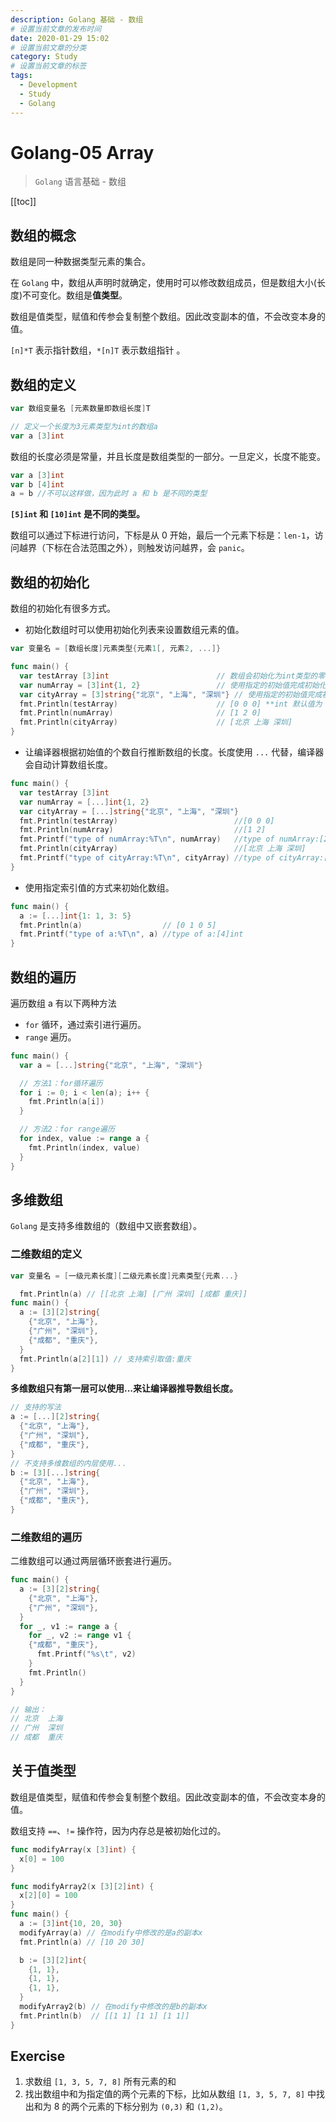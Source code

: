 ```yaml
---
description: Golang 基础 - 数组
# 设置当前文章的发布时间
date: 2020-01-29 15:02
# 设置当前文章的分类
category: Study
# 设置当前文章的标签
tags:
  - Development
  - Study
  - Golang
---
```


# Golang-05 Array

> `Golang` 语言基础 - 数组

[[toc]]

## 数组的概念

数组是同一种数据类型元素的集合。

在 `Golang` 中，数组从声明时就确定，使用时可以修改数组成员，但是数组大小(长度)不可变化。数组是**值类型**。

数组是值类型，赋值和传参会复制整个数组。因此改变副本的值，不会改变本身的值。

`[n]*T` 表示指针数组，`*[n]T` 表示数组指针 。

## 数组的定义

```go
var 数组变量名 [元素数量即数组长度]T
```

```go
// 定义一个长度为3元素类型为int的数组a
var a [3]int
```

数组的长度必须是常量，并且长度是数组类型的一部分。一旦定义，长度不能变。

```go
var a [3]int
var b [4]int
a = b //不可以这样做，因为此时 a 和 b 是不同的类型
```

**`[5]int` 和 `[10]int` 是不同的类型。**

数组可以通过下标进行访问，下标是从 0 开始，最后一个元素下标是：`len-1`，访问越界（下标在合法范围之外），则触发访问越界，会 `panic`。

## 数组的初始化

数组的初始化有很多方式。

- 初始化数组时可以使用初始化列表来设置数组元素的值。

```go
var 变量名 = [数组长度]元素类型{元素1[, 元素2, ...]}
```

```go
func main() {
  var testArray [3]int                        // 数组会初始化为int类型的零值
  var numArray = [3]int{1, 2}                 // 使用指定的初始值完成初始化
  var cityArray = [3]string{"北京", "上海", "深圳"} // 使用指定的初始值完成初始化
  fmt.Println(testArray)                      // [0 0 0] **int 默认值为 0**
  fmt.Println(numArray)                       // [1 2 0]
  fmt.Println(cityArray)                      // [北京 上海 深圳]
}
```

- 让编译器根据初始值的个数自行推断数组的长度。长度使用 `...` 代替，编译器会自动计算数组长度。

```go
func main() {
  var testArray [3]int
  var numArray = [...]int{1, 2}
  var cityArray = [...]string{"北京", "上海", "深圳"}
  fmt.Println(testArray)                          //[0 0 0]
  fmt.Println(numArray)                           //[1 2]
  fmt.Printf("type of numArray:%T\n", numArray)   //type of numArray:[2]int
  fmt.Println(cityArray)                          //[北京 上海 深圳]
  fmt.Printf("type of cityArray:%T\n", cityArray) //type of cityArray:[3]string
}
```

- 使用指定索引值的方式来初始化数组。

```go
func main() {
  a := [...]int{1: 1, 3: 5}
  fmt.Println(a)                  // [0 1 0 5]
  fmt.Printf("type of a:%T\n", a) //type of a:[4]int
}
```

## 数组的遍历

遍历数组 a 有以下两种方法

- `for` 循环，通过索引进行遍历。
- `range` 遍历。

```go
func main() {
  var a = [...]string{"北京", "上海", "深圳"}

  // 方法1：for循环遍历
  for i := 0; i < len(a); i++ {
    fmt.Println(a[i])
  }

  // 方法2：for range遍历
  for index, value := range a {
    fmt.Println(index, value)
  }
}
```

## 多维数组

`Golang` 是支持多维数组的（数组中又嵌套数组）。

### 二维数组的定义

```go
var 变量名 = [一级元素长度][二级元素长度]元素类型{元素...}
```

```go
  fmt.Println(a) // [[北京 上海] [广州 深圳] [成都 重庆]]
func main() {
  a := [3][2]string{
    {"北京", "上海"},
    {"广州", "深圳"},
    {"成都", "重庆"},
  }
  fmt.Println(a[2][1]) // 支持索引取值:重庆
}
```

**多维数组只有第一层可以使用...来让编译器推导数组长度。**

```go
// 支持的写法
a := [...][2]string{
  {"北京", "上海"},
  {"广州", "深圳"},
  {"成都", "重庆"},
}
// 不支持多维数组的内层使用...
b := [3][...]string{
  {"北京", "上海"},
  {"广州", "深圳"},
  {"成都", "重庆"},
}
```

### 二维数组的遍历

二维数组可以通过两层循环嵌套进行遍历。

```go
func main() {
  a := [3][2]string{
    {"北京", "上海"},
    {"广州", "深圳"},
  }
  for _, v1 := range a {
    for _, v2 := range v1 {
    {"成都", "重庆"},
      fmt.Printf("%s\t", v2)
    }
    fmt.Println()
  }
}

// 输出：
// 北京  上海
// 广州  深圳
// 成都  重庆
```

## 关于值类型

数组是值类型，赋值和传参会复制整个数组。因此改变副本的值，不会改变本身的值。

数组支持 `==`、`!=` 操作符，因为内存总是被初始化过的。

```go
func modifyArray(x [3]int) {
  x[0] = 100
}

func modifyArray2(x [3][2]int) {
  x[2][0] = 100
}
func main() {
  a := [3]int{10, 20, 30}
  modifyArray(a) // 在modify中修改的是a的副本x
  fmt.Println(a) // [10 20 30]

  b := [3][2]int{
    {1, 1},
    {1, 1},
    {1, 1},
  }
  modifyArray2(b) // 在modify中修改的是b的副本x
  fmt.Println(b)  // [[1 1] [1 1] [1 1]]
}
```

## Exercise

1. 求数组 `[1, 3, 5, 7, 8]` 所有元素的和
2. 找出数组中和为指定值的两个元素的下标，比如从数组 `[1, 3, 5, 7, 8]` 中找出和为 8 的两个元素的下标分别为 `(0,3)` 和 `(1,2)`。
